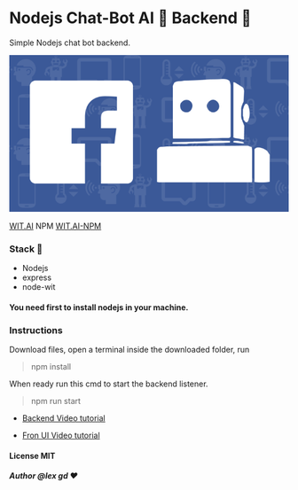 # Nodejs Chat-Bot AI 🤖 Backend 🚀
Simple Nodejs chat bot backend.

![WIT-AI](/img/fb-wit.png)



[WIT.AI](https://wit.ai) NPM
[WIT.AI-NPM](https://www.npmjs.com/package/node-wit)


### Stack 🍔
* Nodejs 
* express 
* node-wit

#### You need first to install nodejs in your machine.

### Instructions
Download files, open a terminal inside the downloaded folder, run 
> npm install

When ready run this cmd to start the backend listener.
> npm run start

* [Backend Video tutorial](https://youtu.be/wmP9rTgnVLA)
- [Fron UI Video tutorial](https://youtu.be/V5eUrVMD7fg)
#### License MIT
##### Author @lex gd ❤️